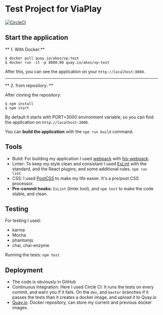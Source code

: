 # Test Project for ViaPlay
[![CircleCI](https://circleci.com/gh/olahakos/vp-test.svg?style=svg)](https://circleci.com/gh/olahakos/vp-test)

## Start the application

** 1. With Docker:**
```
$ docker pull quay.io/akos/vp-test
$ docker run -it -p 8080:80 quay.io/akos/vp-test
```
After this, you can see the application on your `http://localhost:8080`.

---

** 2. from repository: **

After cloning the repository:
```
$ npm install
$ npm start
```
By default it starts with PORT=3000 environment variable, so you can find the application on `http://localhost:3000`.

You can **build the application** with the `npm run build` command.

## Tools

- Build: For building my application I used [webpack](https://webpack.github.io/) with [hjs-webpack](https://github.com/HenrikJoreteg/hjs-webpack).
- Linter: To keep my style clean and consistant I used [EsLint](http://eslint.org/) with the standard, and the React plugins, and some additional rules. `npm run lint`
- CSS: I used [PostCSS](http://postcss.org/) to make my life easier. It's a pre/post CSS processor.
- **Pre-commit hooks:** `EsLint` (linter tool), and `npm test` to make the code stable, and clean.


## Testing

For testing I used:
- karma
- Mocha
- phantomjs
- chai, chai-enzyme

Running the tests: `npm test`

## Deployment

- The code is obviously in GitHub
- Continuous Integration: Here I used Circle CI. It runs the tests on every commit, and warn you if it fails. On the `dev`, and `master` branches if it passes the tests than it creates a docker image, and upload it to Quay.io
- [Quay.io](Quay.io): Docker repository, can store my current and previous docker images.
